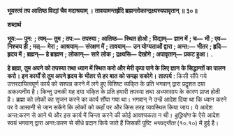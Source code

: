 **भूयस्त्वं तप आतिष्ठ विद्यां चैव मदाश्रयाम् ।** **तावयामन्तर्हृदि ब्रह्मन्लोकान्द्रक्ष्यस्यपावृतान् ॥ ३०॥** 

**शब्दार्थ** 

**भूय:—** **पुन:** **; त्वम्—** **तुम** **; तप:—** **तपस्या** **; आतिष्ठ—** **स्थित होओ** **; विद्याम्—** **ज्ञान में** **; च—** **भी** **; एव—** **निश्चय ही** **; मत्—** **मेरा** **;** **आश्रयाम्—** **संरक्षण में** **; तावयाम्—** **उन योग्यताओं द्वारा** **; अन्त:—** **भीतर** **; हृदि—** **हृदय में** **; ब्रह्मन्—** **हे ब्राह्मण** **; लोकान्—** **सारे** **लोक** **; द्रक्ष्यसि—** **देखोगे** **; अपावृतान्—** **प्रकट हुआ।** **.** 

**हे ब्रह्मा, तुम अपने को तपस्या तथा ध्यान में स्थित करो और मेरी कृपा पाने के लिए ज्ञान** **के सिद्धान्तों का पालन करो। इन कार्यों से तुम अपने हृदय के भीतर से हर बात को समझ** **सकोगे।** **तात्पर्य** : किसी सौंपे गये उत्तरदायित्वपूर्ण कार्य को सश्पन्न करने में लगे हुए विशिष्ट व्यकि्त के प्रति भगवान् द्वारा प्रदॢशत दया अकल्पनीय है। किन्तु उनकी यह दया भकि्त के प्रति हमारी तपस्या तथा अध्यवसाय के कारण प्राप्त होती है। ब्रह्मा को लोकों का सृजन करने का कार्य सौंपा गया था। भगवान् ने उन्हें आदेश दिया था कि ध्यान करने पर वे आसानी से जान सकेंगे कि लोकों को कहाँ पर और किस तरह व्यवस्थित किया जाय। ये आदेश अन्त:करण से आने थे और इस कार्य में चिन्ता करने की कोई आवश्यकता न थी। *बुद्धियोग* के ऐसे आदेश स्वयं भगवान् द्वारा अन्त:करण से सीधे प्रदान किये जाते हैं जिसकी पुष्टि *भगवद्गीता* (१०.१०) में हुई है।  